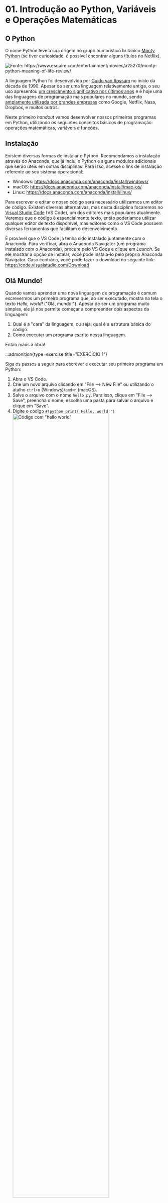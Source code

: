 # 01. Introdução ao Python, Variáveis e Operações Matemáticas

## O Python

O nome Python teve a sua origem no grupo humorístico britânico [Monty Python](https://pt.wikipedia.org/wiki/Monty_Python) (se tiver curiosidade, é possível encontrar alguns títulos no Netflix).

<img src="raw/introducao/monty-python.jpg" alt="Fonte: https://www.esquire.com/entertainment/movies/a25270/monty-python-meaning-of-life-review/" />

A linguagem Python foi desenvolvida por [Guido van Rossum](https://en.wikipedia.org/wiki/Guido_van_Rossum) no início da década de 1990. Apesar de ser uma linguagem relativamente antiga, o seu uso apresentou [um crescimento significativo nos últimos anos](https://stackoverflow.blog/2017/09/06/incredible-growth-python/) e é hoje uma das linguagens de programação mais populares no mundo, sendo [amplamente utilizada por grandes empresas](https://www.python.org/about/quotes/) como Google, Netflix, Nasa, Dropbox, e muitos outros.

Neste primeiro *handout* vamos desenvolver nossos primeiros programas em Python, utilizando os seguintes conceitos básicos de programação: operações matemáticas, variáveis e funções.

## Instalação

Existem diversas formas de instalar o Python. Recomendamos a instalação através do Anaconda, que já inclui o Python e alguns módulos adicionais que serão úteis em outras disciplinas. Para isso, acesse o link de instalação referente ao seu sistema operacional:

- Windows: https://docs.anaconda.com/anaconda/install/windows/
- macOS: https://docs.anaconda.com/anaconda/install/mac-os/
- Linux: https://docs.anaconda.com/anaconda/install/linux/

Para escrever e editar o nosso código será necessário utilizarmos um editor de código. Existem diversas alternativas, mas nesta disciplina focaremos no [Visual Studio Code](https://code.visualstudio.com/) (VS Code), um dos editores mais populares atualmente. Veremos que o código é essencialmente texto, então poderíamos utilizar qualquer editor de texto disponível, mas editores como o VS Code possuem diversas ferramentas que facilitam o desenvolvimento.

É provável que o VS Code já tenha sido instalado juntamente com o Anaconda. Para verificar, abra o Anaconda Navigator (um programa instalado com o Anaconda), procure pelo VS Code e clique em *Launch*. Se ele mostrar a opção de instalar, você pode instalá-lo pelo próprio Anaconda Navigator. Caso contrário, você pode fazer o download no seguinte link: https://code.visualstudio.com/Download

## Olá Mundo!

Quando vamos aprender uma nova linguagem de programação é comum escrevermos um primeiro programa que, ao ser executado, mostra na tela o texto *Hello, world!* ("Olá, mundo!"). Apesar de ser um programa muito simples, ele já nos permite começar a compreender dois aspectos da linguagem:

1. Qual é a "cara" da linguagem, ou seja, qual é a estrutura básica do código.
2. Como executar um programa escrito nessa linguagem.

Então mãos à obra!

:::admonition{type=exercise title="EXERCÍCIO 1"}

Siga os passos a seguir para escrever e executar seu primeiro programa em Python:

1. Abra o VS Code.
2. Crie um novo arquivo clicando em "File --> New File" ou utilizando o atalho `ctrl+n` (Windows)/`cmd+n` (macOS).
3. Salve o arquivo com o nome `hello.py`. Para isso, clique em "File --> Save", preencha o nome, escolha uma pasta para salvar o arquivo e clique em "Save".
4. Digite o código `#!python print('Hello, world!')`
    <img src="raw/introducao/hello.png" alt='Código com "hello world"' width="80%" />
5. Salve o arquivo clicando em "File --> Save" ou usando o atalho `ctrl+s` (Windows)/`cmd+s` (macOS).
6. Execute seu programa. Para executar um programa em Python, temos quatro possibilidades:
    1. Clique em "Run --> Run Without Debugging"
    2. Utilize o atalho `ctrl+F5`
    3. Clique na setinha verde no canto superior direito:
        <img src="raw/introducao/run.png" alt='Botão para executar o código' width="30%" />
    4. [Avançado] [Utilizando o terminal](/terminal-win) para ir até a pasta onde se encontra o arquivo e executando-o com o comando `python hello.py`
7. O texto *Hello, world!* deve aparecer no terminal.

:::

### Entendendo nosso primeiro programa

Nosso código possui apenas uma linha, mas já contém diversos conceitos importantes. Não se preocupe se não entender toda a explicação a seguir, tudo ficará mais claro conforme formos aprendendo mais. A linha `#!python print('Hello, world!')` pode ser lida como: "Python, por favor, mostre na tela o texto `#!python Hello, world!`. Vamos por partes.

<span id="print-arg"></span>

Comecemos pela a função `#!python print`. Essa função é utilizada para mostrar texto no terminal. Podemos entender uma função como um comando do Python, ou seja, estamos dizendo para o Python **fazer** algo. A ação de mostrar algo na tela depende de uma informação adicional: o que deve ser mostrado. Essa informação da qual a ação depende é chamada de **argumento da função**. No nosso exemplo, o argumento da função `#!python print` é o texto `#!python 'Hello, world!'`.

Um último detalhe importante é o uso das aspas. Para indicar que `#!python Hello, world!` é um texto nós utilizamos aspas, que podem ser simples ou duplas. Isso é muito importante, pois o que estiver entre aspas será considerado pelo Python como texto (que chamamos de *string*) e não como um comando (por exemplo a função `#!python print`).

:::admonition{type=info title="Dica Pro: documente o código!"}

Uma lição a ser aprendida é que passamos **muito** mais tempo lendo código pré-existente do que escrevendo código novo. Por isso a documentação do código é uma prática extremamente importante. A documentação pode ser feita por meio de comentários, trechos de texto que não afetam o comportamento do programa, que ajudam o leitor (seja algum colega de trabalho que não conhece o código ou você mesmo algum tempo no futuro) a compreender o código.

Veja a seguir um exemplo do mesmo programa que acabamos de executar, mas com documentação:

::snip{file="raw/introducao/hello.py"}

O texto entre `#!python """` será ignorado pelo programa. Note que nesse comentário podemos encontrar informações como:

- O que o código faz;
- Por que ele foi escrito;
- Quem escreveu o código.

Esse primeiro programa ainda é muito simples, mas conforme formos desenvolvendo programas mais complexos os comentários se tornam cada vez mais relevantes.

:::

:::admonition{type=info title="Buscando ajuda"}

Depois de pensar e tentar resolver problemas por conta própria e não encontrar a solução, não tenha vergonha de procurar ajuda na internet. Até mesmo programadores experientes fazem isso. É importante, entretanto, saber como fazer essas buscas: que termos usar, quais respostas confiar, etc. Você vai desenvolver uma intuição conforme for ganhando experiência, mas para te ajudar neste começo, escrevemos um [pequeno guia com algumas dicas](/buscando-ajuda).

:::

## Operações matemáticas

Queremos usar o Python para fazer algo além de só mostrar um texto na tela. Para isso vamos começar aprendendo sobre como realizar operações matemáticas.

::::admonition{type=exercise title="EXERCÍCIO 2"}

Crie um novo arquivo chamado `operadores.py` no VS Code e copie o código a seguir. Execute-o e tente identificar a partir dos resultados o que cada operador faz. Discuta com seus colegas.

::snip{file="raw/introducao/operadores_simples.py"}

:::admonition{type=danger title="Importante"}

O programa em Python é executado linha a linha, ou seja, as linhas do programa são executadas uma após a outra de cima para baixo. **Uma linha de código só é executada depois que a linha anterior terminou de executar.**

:::

::::

::::admonition{type=success title="Resposta" collapse}

Leia a resposta apenas depois de discutir com seus colegas.

O código abaixo foi comentado com as respostas. Comentários em Python são iniciados com o caractere cerquilha (`#!python #`). Tudo o que vier depois desse caractere será ignorado pelo programa.

::snip{file="raw/introducao/operadores.py"}

:::admonition{type=info title="Mais alguns detalhes..." collapse}

No programa acima podemos observar mais alguns detalhes:

- A cerquilha (`#!python #`) que inicia um comentário pode ser inserida no começo de uma linha ou precedida por 2 espaços depois de um trecho de código. Esses dois espaços antes da cerquilha não são obrigatórios, mas são um padrão adotado pela comunidade Python.
- Os operadores e números estão separados por espaços. Esses espaços também não são obrigatórios, mas facilitam na interpretação visual.

:::
::::

A ordem de prioridade dos operadores em Python segue a convenção matemática do PEMDAS:

- **P**arênteses têm a maior prioridade e pode ser usado para forçar uma expressão a ser avaliada na ordem que você quiser.
- **E**xponenciação tem a próxima precedência mais alta.
- **M**ultiplicação e
- **D**ivisão têm a mesma precedência, que é maior do que a
- **A**dição e
- **S**ubtração.

Além disso, as operações de mesma prioridade são avaliadas da esquerda para a direita.

:::admonition{type=exercise title="EXERCÍCIO 3"}

Escreva um programa em Python que imprime (mostra na tela com o comando `#!python print`) o resultado das seguintes expressões numéricas:

1. $1 + \frac{1}{2} + \frac{1}{2^2} + \frac{1}{2^3} + \frac{1}{2^4}$ (resposta esperada: `#!python 1.9375`)
2. $\frac{3\cdot4+5}{1+2\cdot3}$ (resposta esperada: `#!python 2.4285714285714284` --> não se preocupe se der alguma diferença nas últimas casas decimais)
3. $\sqrt{3^2+4^2}$ (resposta esperada: `#!python 5.0`)

:::

## Variáveis

Podemos armazenar valores ou resultados de expressões matemáticas em variáveis. Uma variável é como se fosse uma caixa com uma etiqueta com o seu nome. O conteúdo armazenado na caixa pode ser acessado a partir do nome em sua etiqueta. Considere o exemplo a seguir:

```python
x = 5
print(x)
```

Devemos ler a primeira linha como: "a variável x **recebe** o valor 5". É como se disséssemos: "interpretador Python, por favor, crie na memória do computador uma caixa chamada `#!python x` e guarde lá dentro o valor `#!python 5`."

A linha seguinte pede para o Python imprimir o **conteúdo** da variável `#!python x`, nesse caso, `#!python 5`. Assim, o Python vai escrever `#!python 5` no terminal.

Podemos usar variáveis dentro de outras expressões. Por exemplo:

::snip{file="raw/introducao/variaveis.py"}

:::admonition{type=info}

Usamos o `#!python .format()` para escrever valores no meio do texto. É importante notar que:

1. A sequência dos argumentos (conteúdo dentro dos parênteses do `#!python .format()`) é importante.
2. O primeiro argumento (`#!python x`) será inserido no lugar do `#!python {0}`, o segundo argumento (`#!python y`) será inserido no lugar do `#!python {1}` e o terceiro argumento (`#!python z`) será inserido no lugar do `#!python {2}`.
3. Em Python (e em programação em geral) começamos a contar a partir do zero, ou seja, 0 é o primeiro, 1 é o segundo, 2 é o terceiro e assim por diante.
4. O `#!python .format()` é executado primeiro, escrevendo os valores no meio do texto, e depois o resultado é utilizado pela função `print()`, mostrando o resultado na tela.

:::

::::admonition{type=exercise title="EXERCÍCIO 4"}

Resolva o exercício :challenge{type="trace" slug="variaveis"}.

:::admonition{type=info title="Teste de Mesa"}

O teste de mesa consiste em simular manualmente a execução de um programa. O processo se dá da seguinte forma:

1. Execute as operações da linha atual (no servidor de desafios a linha atual é destacada em vermelho). No início da execução a linha atual é a primeira linha de código.
2. Atualize o valor das variáveis na memória. No servidor existe uma região à direita chamada "Memória". Você deve atualizar as variáveis nessa região com os valores obtidos após a execução da linha atual. Se a linha atual não modificou alguma variável ela deve permanecer inalterada na memória.
3. Se a função `#!python print` foi utilizada na linha atual, escreva na região chamada "Saída do terminal" (fundo preto) o que aparecerá no terminal.
4. Prepare-se para a execução da próxima linha. No servidor é necessário selecionar o número da próxima linha a ser executada em "Próxima linha".
5. Clique em "Próximo passo".

É possível realizar um teste de mesa apenas com papel e caneta. Você pode sempre utilizar esse processo para verificar se o seu programa faz o que era esperado.

:::

::::

Podemos usar variáveis para armazenar qualquer tipo de dados em Python:

::snip{file="raw/introducao/variaveis2.py"}

:::admonition{type=danger}
Considere as primeiras linhas de código (8 e 9), depois dos comentários. Aqui vemos a importância das aspas. Ao executar a linha 9 o Python mostrará na tela a string armazenada na variável `#!python disciplina`, ou seja, `#!python Design de Software`. Se utilizássemos aspas na linha 9 (`#!python print('disciplina')`) o Python mostraria o **texto** `#!python disciplina` no terminal.
:::

:::admonition{type=exercise title="EXERCÍCIO 5"}

Faça o exercício :challenge{type="trace" slug="mais-variaveis"}.

:::
